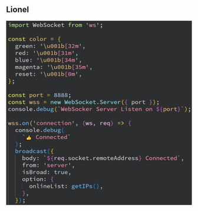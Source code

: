 ## Lionel

![](https://raw.githubusercontent.com/Tksi/lionel-theme/f2eceb601f1e5c9d1d43ef8eb30d6e59e59989dd/img.png)

